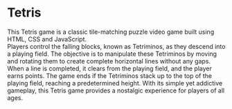 # Tetris

This Tetris game is a classic tile-matching puzzle video game built using HTML, CSS and JavaScript.   
Players control the falling blocks, known as Tetriminos, as they descend into a playing field. The objective is to manipulate these Tetriminos by moving and rotating them to create complete horizontal lines without any gaps. When a line is completed, it clears from the playing field, and the player earns points. The game ends if the Tetriminos stack up to the top of the playing field, reaching a predetermined height. With its simple yet addictive gameplay, this Tetris game provides a nostalgic experience for players of all ages.

